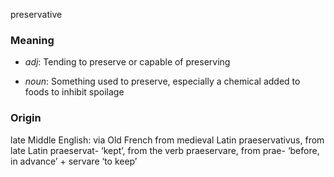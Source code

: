 preservative
### Meaning
+ _adj_: Tending to preserve or capable of preserving

+ _noun_: Something used to preserve, especially a chemical added to foods to inhibit spoilage

### Origin

late Middle English: via Old French from medieval Latin praeservativus, from late Latin praeservat- ‘kept’, from the verb praeservare, from prae- ‘before, in advance’ + servare ‘to keep’
